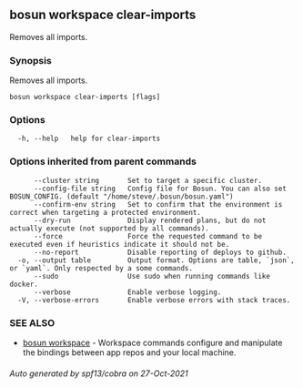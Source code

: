 ## bosun workspace clear-imports

Removes all imports.

### Synopsis

Removes all imports.

```
bosun workspace clear-imports [flags]
```

### Options

```
  -h, --help   help for clear-imports
```

### Options inherited from parent commands

```
      --cluster string       Set to target a specific cluster.
      --config-file string   Config file for Bosun. You can also set BOSUN_CONFIG. (default "/home/steve/.bosun/bosun.yaml")
      --confirm-env string   Set to confirm that the environment is correct when targeting a protected environment.
      --dry-run              Display rendered plans, but do not actually execute (not supported by all commands).
      --force                Force the requested command to be executed even if heuristics indicate it should not be.
      --no-report            Disable reporting of deploys to github.
  -o, --output table         Output format. Options are table, `json`, or `yaml`. Only respected by a some commands.
      --sudo                 Use sudo when running commands like docker.
      --verbose              Enable verbose logging.
  -V, --verbose-errors       Enable verbose errors with stack traces.
```

### SEE ALSO

* [bosun workspace](bosun_workspace.md)	 - Workspace commands configure and manipulate the bindings between app repos and your local machine.

###### Auto generated by spf13/cobra on 27-Oct-2021

